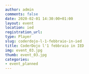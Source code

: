 ```yaml
---
author: admin
comments: false
date: 2020-02-01 14:30:00+01:00
layout: event
location: ied
registration_url:
type: Player
slug: coderdojo-l-1-febbraio-in-ied
title: CoderDojo l'1 febbraio in IED
img: event_03.jpg
thumb: event_03.jpg
categories:
- event_planned
---
```

